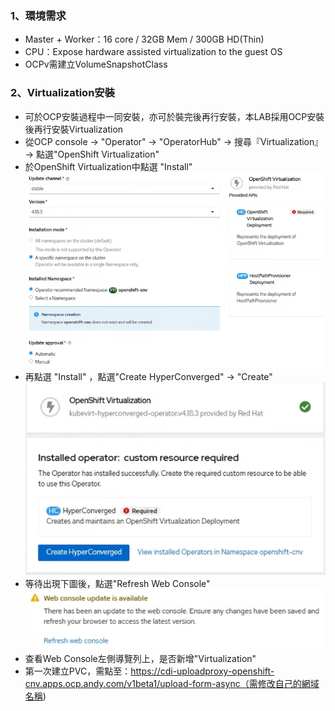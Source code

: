 ### 1、環境需求
* Master + Worker：16 core / 32GB Mem / 300GB HD(Thin)
* CPU：Expose hardware assisted virtualization to the guest OS
* OCPv需建立VolumeSnapshotClass

### 2、Virtualization安裝
* 可於OCP安裝過程中一同安裝，亦可於裝完後再行安裝，本LAB採用OCP安裝後再行安裝Virtualization
* 從OCP console -> "Operator" -> "OperatorHub" -> 搜尋『Virtualization』 -> 點選"OpenShift Virtualization"
* 於OpenShift Virtualization中點選 "Install"  
  ![](https://github.com/Andy0583/OCP/blob/main/Image/ocp-1.png)
* 再點選 "Install" ，點選"Create HyperConverged" -> "Create"  
  ![](https://github.com/Andy0583/OCP/blob/main/Image/ocp-2.png?raw=true)
* 等待出現下圖後，點選"Refresh Web Console"  
  ![](https://github.com/Andy0583/OCP/blob/main/Image/ocp-3.png?raw=true)
* 查看Web Console左側導覽列上，是否新增"Virtualization"
* 第一次建立PVC，需點至：https://cdi-uploadproxy-openshift-cnv.apps.ocp.andy.com/v1beta1/upload-form-async（需修改自己的網域名稱)
